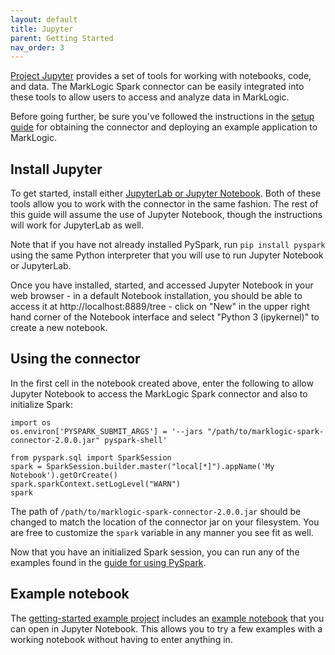 ```yaml
---
layout: default
title: Jupyter
parent: Getting Started
nav_order: 3
---
```


[Project Jupyter](https://jupyter.org/) provides a set of tools for working with notebooks, code, and data. The 
MarkLogic Spark connector can be easily integrated into these tools to allow users to access and analyze data in 
MarkLogic. 

Before going further, be sure you've followed the instructions in the [setup guide](setup.md) for
obtaining the connector and deploying an example application to MarkLogic.

## Install Jupyter

To get started, install either [JupyterLab or Jupyter Notebook](https://jupyter.org/install). Both of these tools
allow you to work with the connector in the same fashion. The rest of this guide will assume the use of Jupyter 
Notebook, though the instructions will work for JupyterLab as well.

Note that if you have not already installed PySpark, run `pip install pyspark` using the same Python interpreter that 
you will use to run Jupyter Notebook or JupyterLab.

Once you have installed, started, and accessed Jupyter Notebook in your web browser - in a default Notebook 
installation, you should be able to access it at http://localhost:8889/tree - click on "New" in the upper right hand 
corner of the Notebook interface and select "Python 3 (ipykernel)" to create a new notebook.

## Using the connector

In the first cell in the notebook created above, enter the following to allow Jupyter Notebook to access the MarkLogic 
Spark connector and also to initialize Spark:

```
import os
os.environ['PYSPARK_SUBMIT_ARGS'] = '--jars "/path/to/marklogic-spark-connector-2.0.0.jar" pyspark-shell'

from pyspark.sql import SparkSession
spark = SparkSession.builder.master("local[*]").appName('My Notebook').getOrCreate()
spark.sparkContext.setLogLevel("WARN")
spark
```

The path of `/path/to/marklogic-spark-connector-2.0.0.jar` should be changed to match the location of the connector 
jar on your filesystem. You are free to customize the `spark` variable in any manner you see fit as well. 

Now that you have an initialized Spark session, you can run any of the examples found in the 
[guide for using PySpark](pyspark.md).

## Example notebook

The [getting-started example project](https://github.com/marklogic/marklogic-spark-connector/tree/master/examples/getting-started)
includes an 
[example notebook](https://github.com/marklogic/marklogic-spark-connector/tree/master/examples/getting-started/marklogic-spark-getting-started.ipynb)
that you can open in Jupyter Notebook. This allows you to try a few examples with a working notebook without having to 
enter anything in. 
